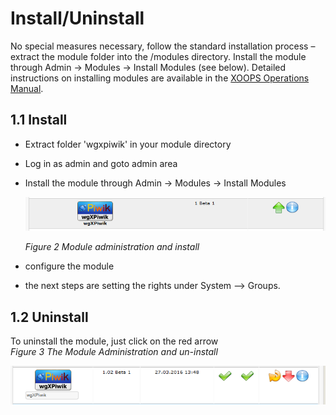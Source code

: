 # Install/Uninstall

No special measures necessary, follow the standard installation process – extract the module folder into the /modules directory. Install the module through Admin -&gt; Modules -&gt; Install Modules \(see below\). Detailed instructions on installing modules are available in the [XOOPS Operations Manual](http://goo.gl/adT2i).

## 1.1 Install

* Extract folder 'wgxpiwik' in your module directory
* Log in as admin and goto admin area
* Install the module through Admin -&gt; Modules -&gt; Install Modules

  ![](.gitbook/assets/1install.png)

  _Figure 2 Module administration and install_

* configure the module
* the next steps are setting the rights under System --&gt; Groups.

## 1.2 Uninstall

To uninstall the module, just click on the red arrow   
 _Figure 3 The Module Administration and un-install_

![](.gitbook/assets/1uninstall.png)

